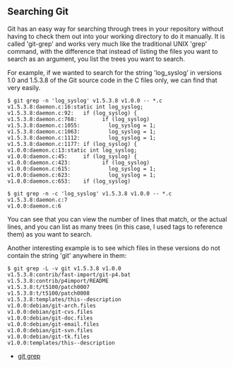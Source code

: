 <!--
SPDX-FileCopyrightText: 2008 Scott Chacon <schacon@gmail.com>

SPDX-License-Identifier: CC-BY-SA-3.0
-->

## Searching Git

Git has an easy way for searching through trees in your repository
without having to check them out into your working directory
to do it manually.
It is called 'git-grep'
and works very much like the traditional UNIX 'grep' command,
with the difference
that instead of listing the files you want to search as an argument,
you list the trees you want to search.

For example,
if we wanted to search for the string 'log_syslog'
in versions 1.0 and 1.5.3.8 of the Git source code in the C files only,
we can find that very easily.

```shell
$ git grep -n 'log_syslog' v1.5.3.8 v1.0.0 -- *.c
v1.5.3.8:daemon.c:16:static int log_syslog;
v1.5.3.8:daemon.c:92:   if (log_syslog) {
v1.5.3.8:daemon.c:768:        if (log_syslog)
v1.5.3.8:daemon.c:1055:         log_syslog = 1;
v1.5.3.8:daemon.c:1063:         log_syslog = 1;
v1.5.3.8:daemon.c:1112:         log_syslog = 1;
v1.5.3.8:daemon.c:1177: if (log_syslog) {
v1.0.0:daemon.c:13:static int log_syslog;
v1.0.0:daemon.c:45:     if (log_syslog) {
v1.0.0:daemon.c:423:          if (log_syslog)
v1.0.0:daemon.c:615:            log_syslog = 1;
v1.0.0:daemon.c:623:            log_syslog = 1;
v1.0.0:daemon.c:653:    if (log_syslog)

$ git grep -n -c 'log_syslog' v1.5.3.8 v1.0.0 -- *.c
v1.5.3.8:daemon.c:7
v1.0.0:daemon.c:6
```

You can see that you can view the number of lines that match,
or the actual lines,
and you can list as many trees (in this case,
I used tags to reference them) as you want to search.

Another interesting example
is to see which files in these versions
do not contain the string 'git' anywhere in them:

```shell
$ git grep -L -v git v1.5.3.8 v1.0.0
v1.5.3.8:contrib/fast-import/git-p4.bat
v1.5.3.8:contrib/p4import/README
v1.5.3.8:t/t5100/patch0007
v1.5.3.8:t/t5100/patch0008
v1.5.3.8:templates/this--description
v1.0.0:debian/git-arch.files
v1.0.0:debian/git-cvs.files
v1.0.0:debian/git-doc.files
v1.0.0:debian/git-email.files
v1.0.0:debian/git-svn.files
v1.0.0:debian/git-tk.files
v1.0.0:templates/this--description
```

- [git grep](http://www.kernel.org/pub/software/scm/git/docs/git-grep.html)
